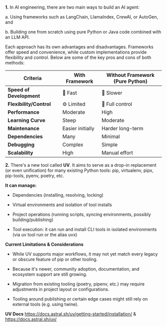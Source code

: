 **1.** In AI engineering, there are two main ways to build an AI agent:

a. Using frameworks such as LangChain, LlamaIndex, CrewAI, or AutoGen, and

b. Building one from scratch using pure Python or Java code combined with an LLM API.

Each approach has its own advantages and disadvantages. Frameworks offer speed and convenience, while custom implementations provide flexibility and control. Below are some of the key pros and cons of both methods: 

| Criteria                 | With Framework   | Without Framework (Pure Python) |
| ------------------------ | ---------------- | ------------------------------- |
| **Speed of Development** | 🚀 Fast          | 🐢 Slower                       |
| **Flexibility/Control**  | ⚙️ Limited       | 🧩 Full control                 |
| **Performance**          | Moderate         | High                            |
| **Learning Curve**       | Steep            | Moderate                        |
| **Maintenance**          | Easier initially | Harder long-term                |
| **Dependencies**         | Many             | Minimal                         |
| **Debugging**            | Complex          | Simple                          |
| **Scalability**          | High             | Manual effort                   |

**2.** There's a new tool called **UV**. It aims to serve as a drop-in replacement (or even unification) for many existing Python tools: pip, virtualenv, pipx, pip-tools, pyenv, poetry, etc.

**It can manage:**
- Dependencies (installing, resolving, locking) 

- Virtual environments and isolation of tool installs 

- Project operations (running scripts, syncing environments, possibly building/publishing) 

- Tool execution: it can run and install CLI tools in isolated environments (via uv tool run or the alias uvx)

**Current Limitations & Considerations**

- While UV supports major workflows, it may not yet match every legacy or obscure feature of pip or other tooling. 

- Because it's newer, community adoption, documentation, and ecosystem support are still growing.

- Migration from existing tooling (poetry, pipenv, etc.) may require adjustments in project layout or configurations.

- Tooling around publishing or certain edge cases might still rely on external tools (e.g. using twine).

**UV Docs**
https://docs.astral.sh/uv/getting-started/installation/ & 
https://docs.astral.sh/uv/
